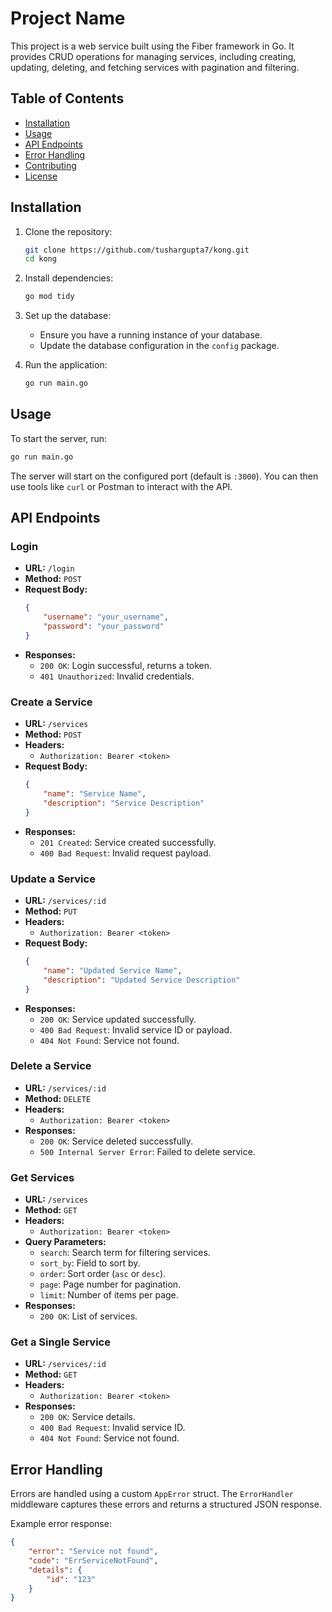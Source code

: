 # Project Name

This project is a web service built using the Fiber framework in Go. It provides CRUD operations for managing services, including creating, updating, deleting, and fetching services with pagination and filtering.

## Table of Contents

- [Installation](#installation)
- [Usage](#usage)
- [API Endpoints](#api-endpoints)
- [Error Handling](#error-handling)
- [Contributing](#contributing)
- [License](#license)

## Installation

1. Clone the repository:
    ```sh
    git clone https://github.com/tushargupta7/kong.git
    cd kong
    ```

2. Install dependencies:
    ```sh
    go mod tidy
    ```

3. Set up the database:
    - Ensure you have a running instance of your database.
    - Update the database configuration in the `config` package.

4. Run the application:
    ```sh
    go run main.go
    ```

## Usage

To start the server, run:
```sh
go run main.go
```

The server will start on the configured port (default is `:3000`). You can then use tools like `curl` or Postman to interact with the API.

## API Endpoints

### Login

- **URL:** `/login`
- **Method:** `POST`
- **Request Body:**
    ```json
    {
        "username": "your_username",
        "password": "your_password"
    }
    ```
- **Responses:**
    - `200 OK`: Login successful, returns a token.
    - `401 Unauthorized`: Invalid credentials.

### Create a Service

- **URL:** `/services`
- **Method:** `POST`
- **Headers:**
    - `Authorization: Bearer <token>`
- **Request Body:**
    ```json
    {
        "name": "Service Name",
        "description": "Service Description"
    }
    ```
- **Responses:**
    - `201 Created`: Service created successfully.
    - `400 Bad Request`: Invalid request payload.

### Update a Service

- **URL:** `/services/:id`
- **Method:** `PUT`
- **Headers:**
    - `Authorization: Bearer <token>`
- **Request Body:**
    ```json
    {
        "name": "Updated Service Name",
        "description": "Updated Service Description"
    }
    ```
- **Responses:**
    - `200 OK`: Service updated successfully.
    - `400 Bad Request`: Invalid service ID or payload.
    - `404 Not Found`: Service not found.

### Delete a Service

- **URL:** `/services/:id`
- **Method:** `DELETE`
- **Headers:**
    - `Authorization: Bearer <token>`
- **Responses:**
    - `200 OK`: Service deleted successfully.
    - `500 Internal Server Error`: Failed to delete service.

### Get Services

- **URL:** `/services`
- **Method:** `GET`
- **Headers:**
    - `Authorization: Bearer <token>`
- **Query Parameters:**
    - `search`: Search term for filtering services.
    - `sort_by`: Field to sort by.
    - `order`: Sort order (`asc` or `desc`).
    - `page`: Page number for pagination.
    - `limit`: Number of items per page.
- **Responses:**
    - `200 OK`: List of services.

### Get a Single Service

- **URL:** `/services/:id`
- **Method:** `GET`
- **Headers:**
    - `Authorization: Bearer <token>`
- **Responses:**
    - `200 OK`: Service details.
    - `400 Bad Request`: Invalid service ID.
    - `404 Not Found`: Service not found.

## Error Handling

Errors are handled using a custom `AppError` struct. The `ErrorHandler` middleware captures these errors and returns a structured JSON response.

Example error response:
```json
{
    "error": "Service not found",
    "code": "ErrServiceNotFound",
    "details": {
        "id": "123"
    }
}
```